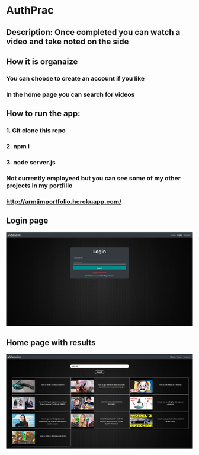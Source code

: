 # AuthPrac

## Description: Once completed you can watch a video and take noted on the side

## How it is organaize
### You can choose to create an account if you like
### In the home page you can search for videos

## How to run the app:
### 1. Git clone this repo
### 2. npm i
### 3. node server.js

### Not currently employeed but you can see some of my other projects in my portfilio
### http://armjimportfolio.herokuapp.com/

## Login page
![Login Page Image](loginPage.png)

## Home page with results
![home Page Image](homePage.png)
